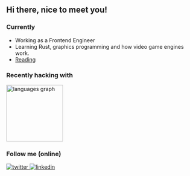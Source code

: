 ## Hi there, nice to meet you!

### Currently
- Working as a Frontend Engineer
- Learning Rust, graphics programming and how video game engines work.
- [Reading](https://app.thestorygraph.com/profile/tenraytracedcats)

### Recently hacking with

  <img src="https://github-readme-stats.vercel.app/api/top-langs?username=gariasf&locale=en&hide_title=false&layout=compact&card_width=320&langs_count=5&theme=dracula&hide_border=false&hide=html,css" height="150" alt="languages graph"  />

### Follow me (online)
<a href="https://x.com/tenraytcats" target="_blank">
<img src=https://img.shields.io/badge/twitter-%2300acee.svg?&style=for-the-badge&logo=twitter&logoColor=white alt=twitter style="margin-bottom: 5px;" />
</a>

<a href="https://www.linkedin.com/in/gariasf/" target="_blank">
<img src=https://img.shields.io/badge/linkedin-%231E77B5.svg?&style=for-the-badge&logo=linkedin&logoColor=white alt=linkedin style="margin-bottom: 5px;" />
</a>
